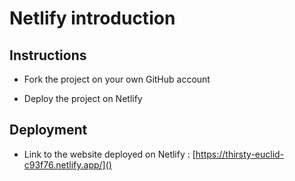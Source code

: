 # Netlify introduction

## Instructions

* Fork the project on your own GitHub account

* Deploy the project on Netlify

## Deployment

* Link to the website deployed on Netlify : [https://thirsty-euclid-c93f76.netlify.app/]()
